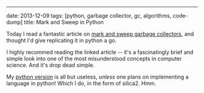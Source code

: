 ---
date: 2013-12-09
tags: [python, garbage collector, gc, algorithms, code-dump]
title: Mark and Sweep in Python

Today I read a fantastic article on [mark and sweep garbage collectors](http://journal.stuffwithstuff.com/2013/12/08/babys-first-garbage-collector/), and thought I'd give replicating it in python a go.

I highly recommed reading the linked article -- it's a fascinatingly brief and simple look into one of the most misunderstood concepts in computer science.  And it's drop dead simple.

My [python version](https://gist.github.com/gatesphere/7878676) is all but useless, *unless* one plans on implementing a language in python!  Which I do, in the form of silica2.    Hmm.